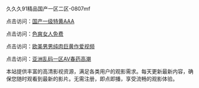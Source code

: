 久久久91精品国产一区二区-0807mf

点击访问：<a href="https://heiliaoe8ajia.pages.dev">国产一级特黄AAA</a>

点击访问：<a href="https://heiliaoxqkkct.pages.dev">色爽女人免费</a>

点击访问：<a href="https://heiliaoxwd5i8.pages.dev">欧美男男纯肉巨黄作爱视频</a>

点击访问：<a href="https://bered.pages.dev/">亚洲乱码一区AV春药高潮</a>

本站提供丰富的高清影视资源，满足各类用户的观影需求。每天更新最新内容，确保您随时观看到最新的影片。无需注册，即点即播，享受流畅的观影体验。

<span style="display:none;">[Canonical link](https://github.com/ew20250708/ew1 ）</span>
